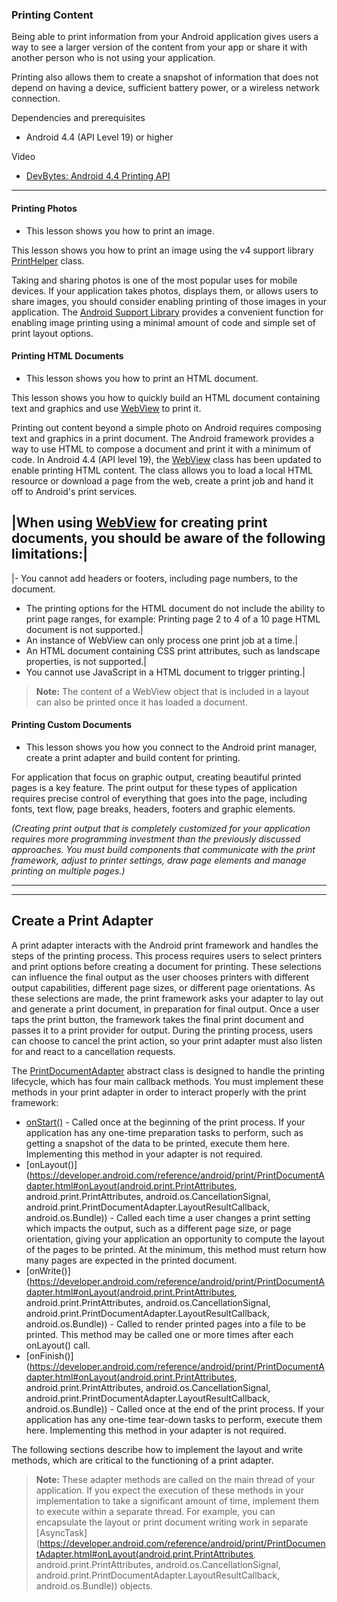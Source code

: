 ### Printing Content
Being able to print information from your Android application gives users a way to see a larger version of the content from your app 
or share it with another person who is not using your application.

Printing also allows them to create a snapshot of information that does not depend on having a device, sufficient battery power, or a wireless network connection.

Dependencies and prerequisites
- Android 4.4 (API Level 19) or higher

Video
- [DevBytes: Android 4.4 Printing API](https://developer.android.com/training/printing/index.html)

-----------------------------------------------------------

#### Printing Photos
- This lesson shows you how to print an image.

This lesson shows you how to print an image using the v4 support library [PrintHelper](https://developer.android.com/reference/android/support/v4/print/PrintHelper.html) class.

Taking and sharing photos is one of the most popular uses for mobile devices.
If your application takes photos, displays them, or allows users to share images, you should consider enabling printing of those images in your application.
The [Android Support Library](https://developer.android.com/topic/libraries/support-library/index.html) provides a convenient function for enabling image printing using a minimal amount of code and simple set of print layout options.

#### Printing HTML Documents
- This lesson shows you how to print an HTML document.

This lesson shows you how to quickly build an HTML document containing text and graphics and use [WebView](https://developer.android.com/reference/android/webkit/WebView.html) to print it.

Printing out content beyond a simple photo on Android requires composing text and graphics in a print document.
The Android framework provides a way to use HTML to compose a document and print it with a minimum of code.
In Android 4.4 (API level 19), the [WebView](https://developer.android.com/reference/android/webkit/WebView.html) class has been updated to enable printing HTML content.
The class allows you to load a local HTML resource or download a page from the web, create a print job and hand it off to Android's print services.

|When using [WebView](https://developer.android.com/reference/android/webkit/WebView.html) for creating print documents, you should be aware of the following limitations:|
---
|- You cannot add headers or footers, including page numbers, to the document.
- The printing options for the HTML document do not include the ability to print page ranges, for example: Printing page 2 to 4 of a 10 page HTML document is not supported.|
- An instance of WebView can only process one print job at a time.|
- An HTML document containing CSS print attributes, such as landscape properties, is not supported.|
- You cannot use JavaScript in a HTML document to trigger printing.|

> **Note:** The content of a WebView object that is included in a layout can also be printed once it has loaded a document.

#### Printing Custom Documents
- This lesson shows you how you connect to the Android print manager, create a print adapter and build content for printing.

For application that focus on graphic output, creating beautiful printed pages is a key feature. The print output for these types of application requires precise control of everything that goes into the page, including fonts, text flow, page breaks, headers, footers and graphic elements.

_(Creating print output that is completely customized for your application requires more programming investment than the previously discussed approaches. You must build components that communicate with the print framework, adjust to printer settings, draw page elements and manage printing on multiple pages.)_

----------------------------------------------------------------------------------------------------------------------------------------
----------------------------------------------------------------------------------------------------------------------------------------

Create a Print Adapter
--------------------------------
A print adapter interacts with the Android print framework and handles the steps of the printing process. This process requires users to select printers and print options before creating a document for printing. These selections can influence the final output as the user chooses printers with different output capabilities, different page sizes, or different page orientations. As these selections are made, the print framework asks your adapter to lay out and generate a print document, in preparation for final output. Once a user taps the print button, the framework takes the final print document and passes it to a print provider for output. During the printing process, users can choose to cancel the print action, so your print adapter must also listen for and react to a cancellation requests.

The [PrintDocumentAdapter](https://developer.android.com/reference/android/print/PrintDocumentAdapter.html) abstract class is designed to handle the printing lifecycle, which has four main callback methods. You must implement these methods in your print adapter in order to interact properly with the print framework:

- [onStart()](https://developer.android.com/reference/android/print/PrintDocumentAdapter.html#onStart()) - Called once at the beginning of the print process. If your application has any one-time preparation tasks to perform, such as getting a snapshot of the data to be printed, execute them here. Implementing this method in your adapter is not required.
- [onLayout()](https://developer.android.com/reference/android/print/PrintDocumentAdapter.html#onLayout(android.print.PrintAttributes, android.print.PrintAttributes, android.os.CancellationSignal, android.print.PrintDocumentAdapter.LayoutResultCallback, android.os.Bundle)) - Called each time a user changes a print setting which impacts the output, such as a different page size, or page orientation, giving your application an opportunity to compute the layout of the pages to be printed. At the minimum, this method must return how many pages are expected in the printed document.
- [onWrite()](https://developer.android.com/reference/android/print/PrintDocumentAdapter.html#onLayout(android.print.PrintAttributes, android.print.PrintAttributes, android.os.CancellationSignal, android.print.PrintDocumentAdapter.LayoutResultCallback, android.os.Bundle)) - Called to render printed pages into a file to be printed. This method may be called one or more times after each onLayout() call.
- [onFinish()](https://developer.android.com/reference/android/print/PrintDocumentAdapter.html#onLayout(android.print.PrintAttributes, android.print.PrintAttributes, android.os.CancellationSignal, android.print.PrintDocumentAdapter.LayoutResultCallback, android.os.Bundle)) - Called once at the end of the print process. If your application has any one-time tear-down tasks to perform, execute them here. Implementing this method in your adapter is not required.

The following sections describe how to implement the layout and write methods, which are critical to the functioning of a print adapter.

> **Note:** These adapter methods are called on the main thread of your application. If you expect the execution of these methods in your implementation to take a significant amount of time, implement them to execute within a separate thread. For example, you can encapsulate the layout or print document writing work in separate [AsyncTask](https://developer.android.com/reference/android/print/PrintDocumentAdapter.html#onLayout(android.print.PrintAttributes, android.print.PrintAttributes, android.os.CancellationSignal, android.print.PrintDocumentAdapter.LayoutResultCallback, android.os.Bundle)) objects. 
